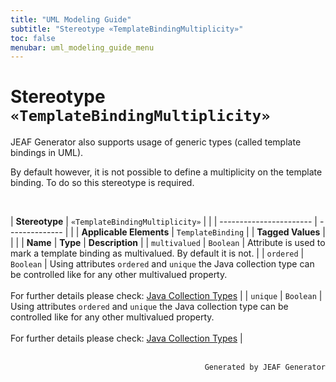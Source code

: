 ```yaml
---
title: "UML Modeling Guide"
subtitle: "Stereotype «TemplateBindingMultiplicity»"
toc: false
menubar: uml_modeling_guide_menu
---
```


# Stereotype `«TemplateBindingMultiplicity»`
JEAF Generator also supports usage of generic types (called template bindings in UML). 

By default however, it is not possible to define a multiplicity on the template binding. To do so this stereotype is required.

<br>

| **Stereotype**          | `«TemplateBindingMultiplicity»` | |
| ----------------------- | -------------- | |
| **Applicable Elements** | `TemplateBinding`        |
| **Tagged Values**       |                       |                                                                                                                                                                                                          |
| **Name**                | **Type**              | **Description**                                                                                                                                                                                          |
| `multivalued`   | `Boolean` | Attribute is used to mark a template binding as multivalued. By default it is not. |
| `ordered`   | `Boolean` | Using attributes `ordered` and `unique` the Java collection type can be controlled like for any other multivalued property.<br><br>For further details please check: [Java Collection Types](/developer-guide/general-behavior/#usage-of-java-collection-types) |
| `unique`   | `Boolean` | Using attributes `ordered` and `unique` the Java collection type can be controlled like for any other multivalued property.<br><br>For further details please check: [Java Collection Types](/developer-guide/general-behavior/#usage-of-java-collection-types) |



<br>

<div style="text-align: right"><code>Generated by JEAF Generator</code></div>

    